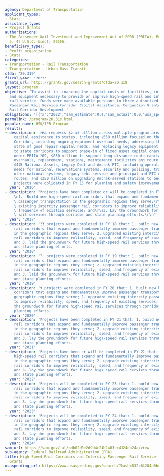 ```yaml
---
agency: Department of Transportation
applicant_types:
- State
assistance_types:
- Project Grants
authorizations:
- The Passenger Rail Investment and Improvement Act of 2008 (PRIIA). Pub. L. 111,
  5. 49 U.S.C. &sect; 26106.
beneficiary_types:
- Profit organization
- State
categories:
- Transportation - Rail Transportation
- Transportation - Urban Mass Transit
cfda: '20.319'
fiscal_year: '2022'
grants_url: https://grants.gov/search-grants?cfda=20.319
layout: program
objective: 'To assist in financing the capital costs of facilities, infrastructure,
  and equipment necessary to provide or improve high-speed rail and intercity passenger
  rail service. Funds were made available pursuant to three authorized programs: Intercity
  Passenger Rail Service Corridor Capital Assistance, Congestion Grants; and High-Speed
  Rail Corridor Development.'
obligations: '[{"x":"2022","sam_estimate":0.0,"sam_actual":0.0,"usa_spending_actual":0.0},{"x":"2023","sam_estimate":0.0,"sam_actual":0.0,"usa_spending_actual":0.0},{"x":"2024","sam_estimate":0.0,"sam_actual":0.0,"usa_spending_actual":0.0}]'
permalink: /program/20.319.html
popular_name: HSR/IPR Program
results:
- description: 'FRA requests $2.45 billion across multiple program areas related to
    capital assistance to states, including $550 million focused on the Northeast
    Corridor, including ongoing equipment overhaul needs, addressing the backlog of
    state of good repair capital needs, and replacing legacy equipment; $225 million
    to state corridors to support phase-in of fixed asset capital charges to states
    under PRIIA 209, $850 million to support long-distance route capital with equipment
    overhauls, replacement, stations, maintenance facilities and route operations;
    $475 National Assets, Legacy Debt and Amtrak PTC, including operating and capital
    needs for national reservations systems, security and policing, training centers,
    other national systems, legacy debt service and principal and PTC capital on Amtrak
    routes; and $350 million on upgrading Amtrak-served stations to become ADA compliant.  Three
    projects were obligated in FY 16 for planning and safety improvements. '
  year: '2016'
- description: "Projects have been completed or will be completed in FY 17 that:\r\
    \n1.  Build new high-speed rail corridors that expand and fundamentally improve\
    \ passenger transportation in the geographic regions they serve;\r\n2. Upgrade\
    \ existing intercity passenger rail corridors to improve reliability, speed, and\
    \ frequency of existing services; and\r\n3. Lay the groundwork for future high-speed\
    \ rail services through corridor and state planning efforts.\r\n"
  year: '2017'
- description: '23 projects were completed in FY 18 that: 1. built new high-speed
    rail corridors that expand and fundamentally improve passenger transportation
    in the geographic regions they serve; 2. upgraded existing intercity passenger
    rail corridors to improve reliability, speed, and frequency of existing services;
    and 3. laid the groundwork for future high-speed rail services through corridor
    and state planning efforts.'
  year: '2018'
- description: '7  projects were completed in FY 19 that: 1. built new high-speed
    rail corridors that expand and fundamentally improve passenger transportation
    in the geographic regions they serve; 2. upgraded existing intercity passenger
    rail corridors to improve reliability, speed, and frequency of existing services;
    and 3. laid the groundwork for future high-speed rail services through corridor
    and state planning efforts.'
  year: '2019'
- description: '9 projects were completed in FY 20 that: 1. built new high-speed rail
    corridors that expand and fundamentally improve passenger transportation in the
    geographic regions they serve; 2. upgraded existing intercity passenger rail corridors
    to improve reliability, speed, and frequency of existing services; and 3. laid
    the groundwork for future high-speed rail services through corridor and state
    planning efforts.'
  year: '2020'
- description: 'Projects have been completed in FY 21 that: 1. build new high-speed
    rail corridors that expand and fundamentally improve passenger transportation
    in the geographic regions they serve; 2. upgrade existing intercity passenger
    rail corridors to improve reliability, speed, and frequency of existing services;
    and 3. lay the groundwork for future high-speed rail services through corridor
    and state planning efforts.'
  year: '2021'
- description: 'Projects have been or will be completed in FY 22 that: 1. build new
    high-speed rail corridors that expand and fundamentally improve passenger transportation
    in the geographic regions they serve; 2. upgrade existing intercity passenger
    rail corridors to improve reliability, speed, and frequency of existing services;
    and 3. lay the groundwork for future high-speed rail services through corridor
    and state planning efforts.'
  year: '2022'
- description: 'Projects will be completed in FY 23 that: 1. build new high-speed
    rail corridors that expand and fundamentally improve passenger transportation
    in the geographic regions they serve; 2. upgrade existing intercity passenger
    rail corridors to improve reliability, speed, and frequency of existing services;
    and 3. lay the groundwork for future high-speed rail services through corridor
    and state planning efforts.'
  year: '2023'
- description: 'Projects will be completed in FY 24 that: 1. build new high-speed
    rail corridors that expand and fundamentally improve passenger transportation
    in the geographic regions they serve; 2. upgrade existing intercity passenger
    rail corridors to improve reliability, speed, and frequency of existing services;
    and 3. lay the groundwork for future high-speed rail services through corridor
    and state planning efforts.'
  year: '2024'
sam_url: https://sam.gov/fal/bdb02d0e2d9d4c24b2463ec4124db24a/view
sub-agency: Federal Railroad Administration (FRA)
title: High-Speed Rail Corridors and Intercity Passenger Rail Service – Capital Assistance
  Grants
usaspending_url: https://www.usaspending.gov/search/?hash=832c64204a0bc8ae8009a8c772feb6c6
---
```

